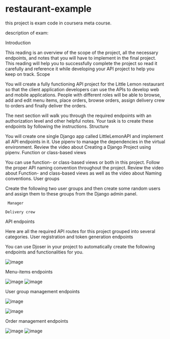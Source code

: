 # restaurant-example

this project is exam code in coursera meta course.

description of exam:

Introduction

This reading is an overview of the scope of the project, all the necessary endpoints, and notes that you will have to implement in the final project. This reading will help you to successfully complete the project so read it carefully and reference it while developing your API project to help you keep on track.
Scope

You will create a fully functioning API project for the Little Lemon restaurant so that the client application developers can use the APIs to develop web and mobile applications. People with different roles will be able to browse, add and edit menu items, place orders, browse orders, assign delivery crew to orders and finally deliver the orders. 

The next section will walk you through the required endpoints with an authorization level and other helpful notes. Your task is to create these endpoints by following the instructions. 
Structure 

You will create one single Django app called LittleLemonAPI and implement all API endpoints in it. Use pipenv to manage the dependencies in the virtual environment. Review the video about Creating a Django Project using pipenv.
Function or class-based views

You can use function- or class-based views or both in this project. Follow the proper API naming convention throughout the project. Review the video about Function- and class-based views as well as the video about Naming conventions.
User groups

Create the following two user groups and then create some random users and assign them to these groups from the Django admin panel. 

     Manager

    Delivery crew
    
 API endpoints 

Here are all the required API routes for this project grouped into several categories.
User registration and token generation endpoints 

You can use Djoser in your project to automatically create the following endpoints and functionalities for you.

![image](https://user-images.githubusercontent.com/39513943/234649841-809faf94-f8ab-47d9-b90f-cff0021729cc.png)

 Menu-items endpoints
 
 ![image](https://user-images.githubusercontent.com/39513943/234650030-e1af83d2-4bed-498c-ad47-839894b59f1b.png)
 ![image](https://user-images.githubusercontent.com/39513943/234650161-cbc3eae6-01f0-42c2-80b2-4d35e6aef595.png)
 
 User group management endpoints
 
 ![image](https://user-images.githubusercontent.com/39513943/234650371-9fe2cb62-d535-438a-8d71-ba6b6cfedff4.png)
 
 ![image](https://user-images.githubusercontent.com/39513943/234650472-65765e47-0755-40c7-bdf9-435d58a9b905.png)
 
 Order management endpoints
 
 ![image](https://user-images.githubusercontent.com/39513943/234650662-04a7fbfe-2c95-4038-89dd-12c2e6af156a.png)
 ![image](https://user-images.githubusercontent.com/39513943/234650772-8a5ba50d-a10a-4c7d-9062-9ee5a7019207.png)






